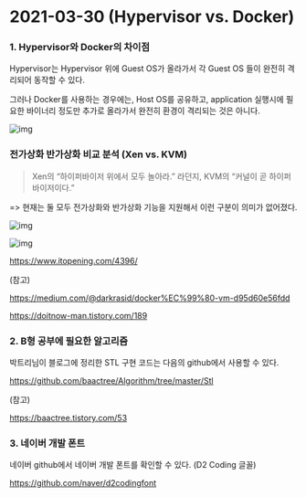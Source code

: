 # 2021-03-30 (Hypervisor vs. Docker)

### 1. Hypervisor와 Docker의 차이점

Hypervisor는 Hypervisor 위에 Guest OS가 올라가서 각 Guest OS 들이 완전히 격리되어 동작할 수 있다.

그러나 Docker를 사용하는 경우에는, Host OS를 공유하고, application 실행시에 필요한 바이너리 정도만 추가로 올라가서 완전히 환경이 격리되는 것은 아니다.

![img](https://miro.medium.com/max/700/1*wOBkzBpi1Hl9Nr__Jszplg.png)



### 전가상화 반가상화 비교 분석 (Xen vs. KVM)

> Xen의 “하이퍼바이저 위에서 모두 놀아라.” 라던지, KVM의 “커널이 곧 하이퍼바이저이다.”

=> 현재는 둘 모두 전가상화와 반가상화 기능을 지원해서 이런 구분이 의미가 없어졌다.

![img](https://www.itopening.com/wp-content/uploads/2020/01/Xen-kvm-%EB%B0%98%EA%B0%80%EC%83%81%ED%99%94-%EC%A0%84%EA%B0%80%EC%83%81%ED%99%94-3.png)

![img](https://www.itopening.com/wp-content/uploads/2020/01/Xen-kvm-%EB%B0%98%EA%B0%80%EC%83%81%ED%99%94-%EC%A0%84%EA%B0%80%EC%83%81%ED%99%94-2.png)

https://www.itopening.com/4396/



(참고)

https://medium.com/@darkrasid/docker%EC%99%80-vm-d95d60e56fdd

https://doitnow-man.tistory.com/189



### 2. B형 공부에 필요한 알고리즘

박트리님이 블로그에 정리한 STL 구현 코드는 다음의 github에서 사용할 수 있다.

https://github.com/baactree/Algorithm/tree/master/Stl

(참고)

https://baactree.tistory.com/53



### 3. 네이버 개발 폰트

네이버 github에서 네이버 개발 폰트를 확인할 수 있다. (D2 Coding 글꼴)

https://github.com/naver/d2codingfont